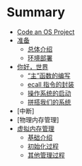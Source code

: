 # Summary

* [Code an OS Project](README.md)
* [准备](ready/README.md)
  * [总体介绍](ready/intro.md)
  * [环境部署](ready/env.md)
* [你好，世界](helloworld/README.md)
  * [“主”函数的编写](helloworld/main.md)
  * [ecall 指令的封装](helloworld/packaging.md)
  * [操作系统的启动](helloworld/boot.md)
  * [拼搭我们的系统](helloworld/make.md)
* [中断]
* [物理内存管理]
* [虚拟内存管理](virtualmm/README.md)
  * [基础介绍](virtualmm/intro.md)
  * [初始化过程](virtualmm/init.md)
  * [其他管理过程](virtualmm/manage.md)
